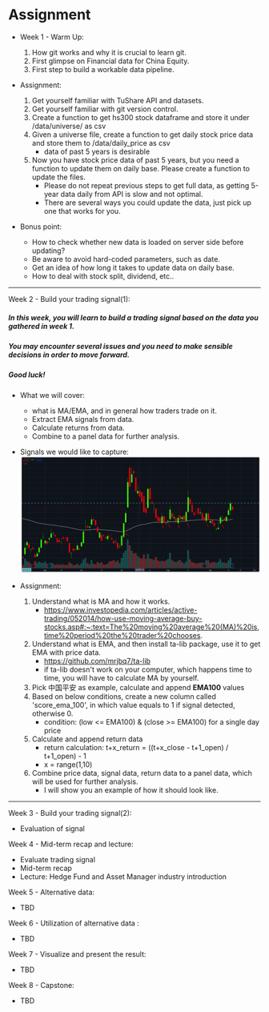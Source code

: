 # Assignment

- Week 1 - Warm Up:
    1. How git works and why it is crucial to learn git.
    2. First glimpse on Financial data for China Equity.
    3. First step to build a workable data pipeline.

- Assignment:
    1. Get yourself familiar with TuShare API and datasets.
    2. Get yourself familiar with git version control.
    3. Create a function to get hs300 stock dataframe and store it under /data/universe/ as csv
    4. Given a universe file, create a function to get daily stock price data and store them to /data/daily_price as csv
        - data of past 5 years is desirable
    5. Now you have stock price data of past 5 years, but you need a function to update them on daily base. Please create a function to update the files.
        - Please do not repeat previous steps to get full data, as getting 5-year data daily from API is slow and not optimal. 
        - There are several ways you could update the data, just pick up one that works for you.
    
- Bonus point:
    - How to check whether new data is loaded on server side before updating?
    - Be aware to avoid hard-coded parameters, such as date.
    - Get an idea of how long it takes to update data on daily base. 
    - How to deal with stock split, dividend, etc..

---

Week 2 - Build your trading signal(1):
##### In this week, you will learn to build a trading signal based on the data you gathered in week 1.
##### You may encounter several issues and you need to make sensible decisions in order to move forward.
##### Good luck!

- What we will cover:
    - what is MA/EMA, and in general how traders trade on it.
    - Extract EMA signals from data.
    - Calculate returns from data.
    - Combine to a panel data for further analysis.

- Signals we would like to capture:
    ![image info](images/iShot2020-09-1608.59.24.png)

- Assignment:
    1. Understand what is MA and how it works.
        - https://www.investopedia.com/articles/active-trading/052014/how-use-moving-average-buy-stocks.asp#:~:text=The%20moving%20average%20(MA)%20is,time%20period%20the%20trader%20chooses.
    2. Understand what is EMA, and then install ta-lib package, use it to get EMA with price data.
        - https://github.com/mrjbq7/ta-lib
        - if ta-lib doesn't work on your computer, which happens time to time, you will have to calculate MA by yourself.
    3. Pick 中国平安 as example, calculate and append **EMA100** values
    4. Based on below conditions, create a new column called 'score_ema_100', in which value equals to 1 if signal detected, otherwise 0.
        - condition: (low <= EMA100) & (close >= EMA100) for a single day price
    5. Calculate and append return data
        - return calculation: t+x_return = ((t+x_close - t+1_open) / t+1_open) - 1
        - x = range(1,10)
    6. Combine price data, signal data, return data to a panel data, which will be used for further analysis.
        - I will show you an example of how it should look like.
    

---

Week 3 - Build your trading signal(2):
- Evaluation of signal


Week 4 - Mid-term recap and lecture:
- Evaluate trading signal
- Mid-term recap
- Lecture: Hedge Fund and Asset Manager industry introduction 


Week 5 - Alternative data:
- TBD


Week 6 - Utilization of alternative data :
- TBD


Week 7 - Visualize and present the result: 
- TBD


Week 8 - Capstone:
- TBD


